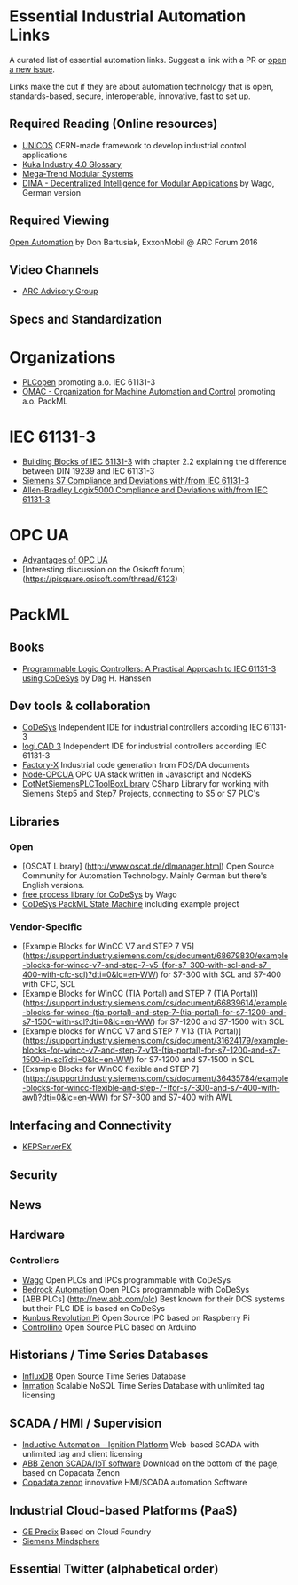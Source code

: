 # Essential Industrial Automation Links

A curated list of essential automation links. Suggest a link with a PR or [open a new issue](https://github.com/factory-x/essential-industrial-automation-links/issues/new).

Links make the cut if they are about automation technology that is open, standards-based, secure, interoperable, innovative, fast to set up.


## Required Reading (Online resources)

* [UNICOS](http://unicos.web.cern.ch/) CERN-made framework to develop industrial control applications
* [Kuka Industry 4.0 Glossary](https://www.kuka.com/-/media/kuka-corporate/documents/press/industry-4-0-glossary.pdf)
* [Mega-Trend Modular Systems](http://www.process-worldwide.com/discover-the-building-blocks-for-modular-plant-projects-a-494518/)
* [DIMA - Decentralized Intelligence for Modular Applications](http://www.dima-process.com/wp-content/uploads/2015/12/WHITEPAPER_Technische_Loesung_fuer_die_Automatisierung_modularer_Anlagen.pdf) by Wago, German version

## Required Viewing
[Open Automation](https://www.youtube.com/watch?v=eLwMzJ9NVgA) by  Don Bartusiak, ExxonMobil @ ARC Forum 2016


## Video Channels

* [ARC Advisory Group](https://www.youtube.com/user/ARCadvisory/videos?view=0&shelf_id=0&sort=dd)


## Specs and Standardization

# Organizations
* [PLCopen](http://www.plcopen.org/) promoting a.o. IEC 61131-3
* [OMAC - Organization for Machine Automation and Control](http://omac.org/) promoting a.o. PackML

# IEC 61131-3
* [Building Blocks of IEC 61131-3](http://www.springer.com/cda/content/document/cda_downloaddocument/9783642120145-c1.pdf?SGWID=0-0-45-963407-p174031056) with chapter 2.2 explaining the difference between DIN 19239 and IEC 61131-3
* [Siemens S7 Compliance and Deviations with/from IEC 61131-3](https://cache.industry.siemens.com/dl/files/932/8790932/att_82258/v1/norm_tbl.pdf)
* [Allen-Bradley Logix5000 Compliance and Deviations with/from IEC 61131-3](https://cache.industry.siemens.com/dl/files/932/8790932/att_82258/v1/norm_tbl.pdf)

# OPC UA
* [Advantages of OPC UA](https://opcfoundation.org/wp-content/uploads/2014/05/OPC-UA_Overview_EN.pdf)
* [Interesting discussion on the Osisoft forum] (https://pisquare.osisoft.com/thread/6123)

# PackML


## Books

* [Programmable Logic Controllers: A Practical Approach to IEC 61131-3 using CoDeSys](https://www.amazon.com/Programmable-Logic-Controllers-Practical-Approach/dp/1118949242) by Dag H. Hanssen


## Dev tools & collaboration

* [CoDeSys](https://www.codesys.com/) Independent IDE for industrial controllers according IEC 61131-3
* [logi.CAD 3](http://www.logicals.com/en/logi-cad-3) Independent IDE for industrial controllers according IEC 61131-3
* [Factory-X](https://github.com/factory-x/fx-example) Industrial code generation from FDS/DA documents
* [Node-OPCUA](http://node-opcua.github.io/) OPC UA stack written in Javascript and NodeKS
* [DotNetSiemensPLCToolBoxLibrary](https://github.com/dotnetprojects/DotNetSiemensPLCToolBoxLibrary) CSharp Library for working with Siemens Step5 and Step7 Projects, connecting to S5 or S7 PLC's

## Libraries

### Open

* [OSCAT Library] (http://www.oscat.de/dlmanager.html) Open Source Community for Automation Technology. Mainly German but there's English versions.
* [free process library for CoDeSys](http://global.wago.com/media/3_branchsolution/process_control_1/solution_package_1/AU-PW-US-DE-FP-140130_001_solution_package_water_final.pdf) by Wago
* [CoDeSys PackML State Machine](http://store.codesys.com/omac-packml-state-machine.html) including example project

### Vendor-Specific

* [Example Blocks for WinCC V7 and STEP 7 V5] (https://support.industry.siemens.com/cs/document/68679830/example-blocks-for-wincc-v7-and-step-7-v5-(for-s7-300-with-scl-and-s7-400-with-cfc-scl)?dti=0&lc=en-WW) for S7-300 with SCL and S7-400 with CFC, SCL
* [Example Blocks for WinCC (TIA Portal) and STEP 7 (TIA Portal)] (https://support.industry.siemens.com/cs/document/66839614/example-blocks-for-wincc-(tia-portal)-and-step-7-(tia-portal)-for-s7-1200-and-s7-1500-with-scl?dti=0&lc=en-WW) for S7-1200 and S7-1500 with SCL
* [Example blocks for WinCC V7 and STEP 7 V13 (TIA Portal)] (https://support.industry.siemens.com/cs/document/31624179/example-blocks-for-wincc-v7-and-step-7-v13-(tia-portal)-for-s7-1200-and-s7-1500-in-scl?dti=0&lc=en-WW) for S7-1200 and S7-1500 in SCL
* [Example Blocks for WinCC flexible and STEP 7] (https://support.industry.siemens.com/cs/document/36435784/example-blocks-for-wincc-flexible-and-step-7-(for-s7-300-and-s7-400-with-awl)?dti=0&lc=en-WW) for S7-300 and S7-400 with AWL


## Interfacing and Connectivity

* [KEPServerEX](https://www.kepware.com/en-us/products/kepserverex/)

## Security



## News


## Hardware

### Controllers

* [Wago](http://www.wago.us/products/components-for-automation/overview/) Open PLCs and IPCs programmable with CoDeSys
* [Bedrock Automation](https://www.bedrockautomation.com/) Open PLCs programmable with CoDeSys
* [ABB PLCs] (http://new.abb.com/plc) Best known for their DCS systems but their PLC IDE is based on CoDeSys
* [Kunbus Revolution Pi](https://revolution.kunbus.com/) Open Source IPC based on Raspberry Pi
* [Controllino](https://controllino.biz/) Open Source PLC based on Arduino

## Historians / Time Series Databases

* [InfluxDB](https://www.influxdata.com/) Open Source Time Series Database
* [Inmation](http://www.inmation.com/) Scalable NoSQL Time Series Database with unlimited tag licensing

## SCADA / HMI / Supervision

* [Inductive Automation - Ignition Platform](https://inductiveautomation.com/downloads/ignition) Web-based SCADA with unlimited tag and client licensing
* [ABB Zenon SCADA/IoT software](http://new.abb.com/plc/zenon) Download on the bottom of the page, based on Copadata Zenon 
* [Copadata zenon](https://www.copadata.com) innovative HMI/SCADA automation Software

## Industrial Cloud-based Platforms (PaaS)

* [GE Predix](https://www.predix.io/) Based on Cloud Foundry
* [Siemens Mindsphere](siemens.com/mindsphere) 






## Essential Twitter (alphabetical order)
